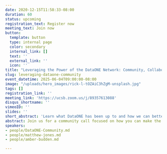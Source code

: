 ```yaml
---
date: 2020-12-15T11:58:33-08:00
duration: 60
status: upcoming
registration_text: Register now
meeting_text: Join now
button:
  template: button
  type: internal page
  color: secondary
  internal_link: []
  text: ''
  external_link: ''
  icon: ''
title: "Leveraging the Power of the DataONE Network: Community, Collaboration, and What’s Next"
slug: leveraging-dataone-community
event_datetime: 2025-06-04T09:00:00-08:00
image: "/uploads/hero_images/rick-l-tOZAiC3hZgM-unsplash.jpg"
tags: []
registration_link: ''
meeting_link: 'https://ucsb.zoom.us/j/89357613088'
disqus_shortname: ''
vimeoID: ''
slides: ''
short_abstract: 'Learn what DataONE has been up to and how we can better support your work.'
abstract: Join us for a community call focused on how you can make the most out of the DataONE network and learn how we have grown.  We'll highlight recent activities, showcase ways the community is advancing open science, explore our replication services for data preservation, and share opportunitites for getting involved. Whether you're new to DataONE or a longtime contributor, this session is a chance to connect with different member nodes, ask questions, and explore how DataONE can support your work.
speakers:
- people/DataONE-Community.md
- people/matthew-jones.md
- people/amber-budden.md

---
```

